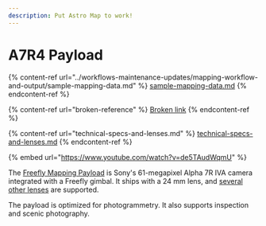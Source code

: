 ```yaml
---
description: Put Astro Map to work!
---
```


# A7R4 Payload

{% content-ref url="../workflows-maintenance-updates/mapping-workflow-and-output/sample-mapping-data.md" %}
[sample-mapping-data.md](../workflows-maintenance-updates/mapping-workflow-and-output/sample-mapping-data.md)
{% endcontent-ref %}

{% content-ref url="broken-reference" %}
[Broken link](broken-reference)
{% endcontent-ref %}

{% content-ref url="technical-specs-and-lenses.md" %}
[technical-specs-and-lenses.md](technical-specs-and-lenses.md)
{% endcontent-ref %}

{% embed url="https://www.youtube.com/watch?v=de5TAudWqmU" %}

​The [Freefly Mapping Payload](https://store.freeflysystems.com/collections/astro/products/mapping-payload) is Sony's 61-megapixel Alpha 7R IVA camera integrated with a Freefly gimbal. It ships with a 24 mm lens, and [several other lenses](./#lenses) are supported.

The payload is optimized for photogrammetry. It also supports inspection and scenic photography.
